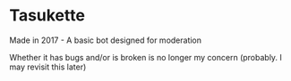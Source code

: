 # Tasukette
 Made in 2017 - A basic bot designed for moderation

 Whether it has bugs and/or is broken is no longer my concern (probably. I may revisit this later)
